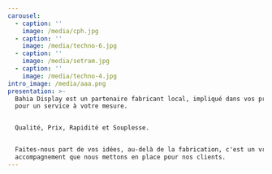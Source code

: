 ```yaml
---
carousel:
  - caption: ''
    image: /media/cph.jpg
  - caption: ''
    image: /media/techno-6.jpg
  - caption: ''
    image: /media/setram.jpg
  - caption: ''
    image: /media/techno-4.jpg
intro_image: /media/aaa.png
presentation: >-
  Bahia Display est un partenaire fabricant local, impliqué dans vos projets
  pour un service à votre mesure. 


  Qualité, Prix, Rapidité et Souplesse. 


  Faites-nous part de vos idées, au-delà de la fabrication, c'est un vrai
  accompagnement que nous mettons en place pour nos clients.
---
```


